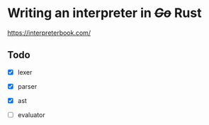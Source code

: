 

# Writing an interpreter in _~~Go~~_ **Rust**

https://interpreterbook.com/

## Todo

- [x] lexer
- [x] parser
- [x] ast
- [ ] evaluator


